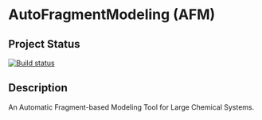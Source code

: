 # AutoFragmentModeling (AFM)

## Project Status

[![Build status](https://img.shields.io/travis/reactionmechanismgenerator/AutoFragmentModeling/master.svg)](https://travis-ci.org/reactionmechanismgenerator/AutoFragmentModeling)

## Description

An Automatic Fragment-based Modeling Tool for Large Chemical Systems.
